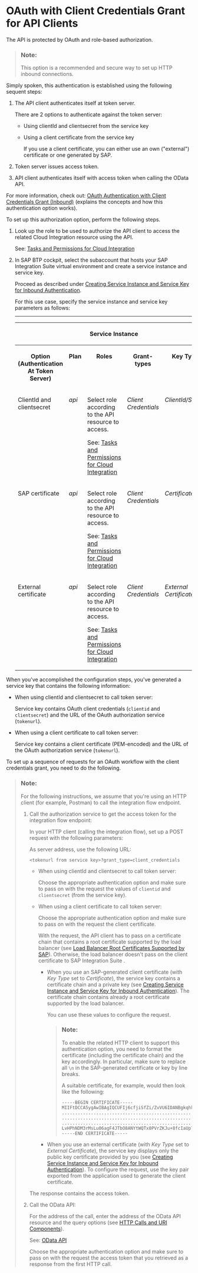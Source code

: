 <!-- loio20e26a837a8449c4b8b934b07f71cb76 -->

# OAuth with Client Credentials Grant for API Clients

The API is protected by OAuth and role-based authorization.



> ### Note:  
> This option is a recommended and secure way to set up HTTP inbound connections.

Simply spoken, this authentication is established using the following sequent steps:

1.  The API client authenticates itself at token server.

    There are 2 options to authenticate against the token server:

    -   Using clientId and clientsecret from the service key

    -   Using a client certificate from the service key

        If you use a client certificate, you can either use an own \("external"\) certificate or one generated by SAP.


2.  Token server issues access token.

3.  API client authenticates itself with access token when calling the OData API.


For more information, check out: [OAuth Authentication with Client Credentials Grant \(Inbound\)](oauth-authentication-with-client-credentials-grant-inbound-b9df724.md) \(explains the concepts and how this authentication option works\).

To set up this authorization option, perform the following steps.



1.  Look up the role to be used to authorize the API client to access the related Cloud Integration resource using the API.

    See: [Tasks and Permissions for Cloud Integration](../60-Security/tasks-and-permissions-for-cloud-integration-556d557.md)

2.  In SAP BTP cockpit, select the subaccount that hosts your SAP Integration Suite virtual environment and create a service instance and service key.

    Proceed as described under [Creating Service Instance and Service Key for Inbound Authentication](creating-service-instance-and-service-key-for-inbound-authentication-19af5e2.md).

    For this use case, specify the service instance and service key parameters as follows:

    ****


    <table>
    <tr>
    <th valign="top">

     
    
    </th>
    <th valign="top" colspan="3">

    Service Instance
    
    </th>
    <th valign="top" colspan="4">

    Service Key
    
    </th>
    </tr>
    <tr>
    <th valign="top">

    Option \(Authentication At Token Server\)
    
    </th>
    <th valign="top">

    Plan
    
    </th>
    <th valign="top">

    Roles
    
    </th>
    <th valign="top">

    Grant-types
    
    </th>
    <th valign="top">

    Key Type
    
    </th>
    <th valign="top">

    External Certificate
    
    </th>
    <th valign="top">

    Validity
    
    </th>
    <th valign="top">

    Key Size
    
    </th>
    </tr>
    <tr>
    <td valign="top">
    
    ClientId and clientsecret
    
    </td>
    <td valign="top">
    
    *api* 
    
    </td>
    <td valign="top">
    
    Select role according to the API resource to access.

    See: [Tasks and Permissions for Cloud Integration](../60-Security/tasks-and-permissions-for-cloud-integration-556d557.md)
    
    </td>
    <td valign="top">
    
    *Client Credentials* 
    
    </td>
    <td valign="top">
    
    *ClientId/Secret* 
    
    </td>
    <td valign="top">
    
    n.a.
    
    </td>
    <td valign="top">
    
    n.a.
    
    </td>
    <td valign="top">
    
    n.a.
    
    </td>
    </tr>
    <tr>
    <td valign="top">
    
    SAP certificate
    
    </td>
    <td valign="top">
    
    *api* 
    
    </td>
    <td valign="top">
    
    Select role according to the API resource to access.

    See: [Tasks and Permissions for Cloud Integration](../60-Security/tasks-and-permissions-for-cloud-integration-556d557.md)
    
    </td>
    <td valign="top">
    
    *Client Credentials* 
    
    </td>
    <td valign="top">
    
    *Certificate* 
    
    </td>
    <td valign="top">
    
    n.a.
    
    </td>
    <td valign="top">
    
    Specify validity in days.
    
    </td>
    <td valign="top">
    
    Specify key size.
    
    </td>
    </tr>
    <tr>
    <td valign="top">
    
    External certificate
    
    </td>
    <td valign="top">
    
    *api* 
    
    </td>
    <td valign="top">
    
    Select role according to the API resource to access.

    See: [Tasks and Permissions for Cloud Integration](../60-Security/tasks-and-permissions-for-cloud-integration-556d557.md)
    
    </td>
    <td valign="top">
    
    *Client Credentials* 
    
    </td>
    <td valign="top">
    
    *External Certificate* 
    
    </td>
    <td valign="top">
    
    Add PEM-encoded X.509 certificate.
    
    </td>
    <td valign="top">
    
    n.a.
    
    </td>
    <td valign="top">
    
    n.a.
    
    </td>
    </tr>
    </table>
    

When you've accomplished the configuration steps, you've generated a service key that contains the following information:

-   When using clientId and clientsecret to call token server:

    Service key contains OAuth client credentials \(`clientid` and `clientsecret`\) and the URL of the OAuth authorization service \(`tokenurl`\).

-   When using a client certificate to call token server:

    Service key contains a client certificate \(PEM-encoded\) and the URL of the OAuth authorization service \(`tokenurl`\).


To set up a sequence of requests for an OAuth workflow with the client credentials grant, you need to do the following.

> ### Note:  
> For the following instructions, we assume that you're using an HTTP client \(for example, Postman\) to call the integration flow endpoint.
> 
> 1.  Call the authorization service to get the access token for the integration flow endpoint:
> 
>     In your HTTP client \(calling the integration flow\), set up a POST request with the following parameters:
> 
>     As server address, use the following URL:
> 
>     `<tokenurl from service key>?grant_type=client_credentials`
> 
>     -   When using clientId and clientsecret to call token server:
> 
>         Choose the appropriate authentication option and make sure to pass on with the request the values of `clientid` and `clientsecret` \(from the service key\).
> 
>     -   When using a client certificate to call token server:
> 
>         Choose the appropriate authentication option and make sure to pass on with the request the client certificate.
> 
>         With the request, the API client has to pass on a certificate chain that contains a root certificate supported by the load balancer \(see [Load Balancer Root Certificates Supported by SAP](load-balancer-root-certificates-supported-by-sap-4509f60.md)\). Otherwise, the load balancer doesn't pass on the client certificate to SAP Integration Suite .
> 
>         -   When you use an SAP-generated client certificate \(with *Key Type* set to *Certificate*\), the service key contains a certificate chain and a private key \(see [Creating Service Instance and Service Key for Inbound Authentication](creating-service-instance-and-service-key-for-inbound-authentication-19af5e2.md)\). The certificate chain contains already a root certificate supported by the load balancer.
> 
>             You can use these values to configure the request.
> 
>             > ### Note:  
>             > To enable the related HTTP client to support this authentication option, you need to format the certificate \(including the certificate chain\) and the key accordingly. In particular, make sure to replace all `\n` in the SAP-generated certificate or key by line breaks.
>             > 
>             > A suitable certificate, for example, would then look like the following:
>             > 
>             > ```
>             > -----BEGIN CERTIFICATE-----
>             > MIIFtDCCA5ygAwIBAgIQCUFIj6cfjiSfZi/ZvVU6IDANBgkqhkiG9w0BAQsFADB5
>             > ................................................................
>             > ................................................................
>             > ................................................................+
>             > LvHPhNDM3rMsLu06agF4JTbO8ANYtWQTx0PVrZKJu+8fcIaUp7MVBIVZ
>             > -----END CERTIFICATE-----
>             > ```
> 
>         -   When you use an external certificate \(with *Key Type* set to *External Certificate*\), the service key displays only the public key certificate provided by you \(see [Creating Service Instance and Service Key for Inbound Authentication](creating-service-instance-and-service-key-for-inbound-authentication-19af5e2.md)\). To configure the request, use the key pair exported from the application used to generate the client certificate.
> 
> 
> 
>     The response contains the access token.
> 
> 2.  Call the OData API:
> 
>     For the address of the call, enter the address of the OData API resource and the query options \(see [HTTP Calls and URI Components](../50-Development/http-calls-and-uri-components-ca75e12.md)\).
> 
>     See: [OData API](../50-Development/odata-api-a617d6f.md)
> 
>     Choose the appropriate authentication option and make sure to pass on with the request the access token that you retrieved as a response from the first HTTP call.

